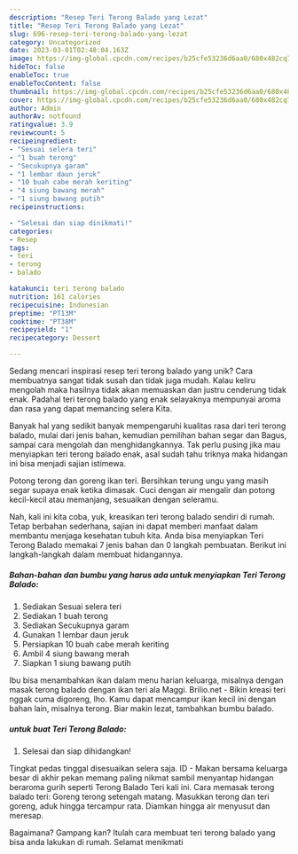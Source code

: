 ```yaml
---
description: "Resep Teri Terong Balado yang Lezat"
title: "Resep Teri Terong Balado yang Lezat"
slug: 696-resep-teri-terong-balado-yang-lezat
category: Uncategorized
date: 2023-03-01T02:48:04.163Z
image: https://img-global.cpcdn.com/recipes/b25cfe53236d6aa0/680x482cq70/teri-terong-balado-foto-resep-utama.jpg
hideToc: false
enableToc: true
enableTocContent: false
thumbnail: https://img-global.cpcdn.com/recipes/b25cfe53236d6aa0/680x482cq70/teri-terong-balado-foto-resep-utama.jpg
cover: https://img-global.cpcdn.com/recipes/b25cfe53236d6aa0/680x482cq70/teri-terong-balado-foto-resep-utama.jpg
author: Admin
authorAv: notfound
ratingvalue: 3.9
reviewcount: 5
recipeingredient:
- "Sesuai selera teri"
- "1 buah terong"
- "Secukupnya garam"
- "1 lembar daun jeruk"
- "10 buah cabe merah keriting"
- "4 siung bawang merah"
- "1 siung bawang putih"
recipeinstructions:

- "Selesai dan siap dinikmati!"
categories:
- Resep
tags:
- teri
- terong
- balado

katakunci: teri terong balado 
nutrition: 161 calories
recipecuisine: Indonesian
preptime: "PT13M"
cooktime: "PT38M"
recipeyield: "1"
recipecategory: Dessert

---
```





Sedang mencari inspirasi resep teri terong balado yang unik? Cara membuatnya sangat tidak susah dan tidak juga mudah. Kalau keliru mengolah maka hasilnya tidak akan memuaskan dan justru cenderung tidak enak. Padahal teri terong balado yang enak selayaknya mempunyai aroma dan rasa yang dapat memancing selera Kita.





Banyak hal yang sedikit banyak mempengaruhi kualitas rasa dari teri terong balado, mulai dari jenis bahan, kemudian pemilihan bahan segar dan Bagus, sampai cara mengolah dan menghidangkannya. Tak perlu pusing jika mau menyiapkan teri terong balado enak,      asal sudah tahu triknya maka hidangan ini bisa menjadi sajian istimewa.














Potong terong dan goreng ikan teri. Bersihkan terung ungu yang masih segar supaya enak ketika dimasak. Cuci dengan air mengalir dan potong kecil-kecil atau memanjang, sesuaikan dengan seleramu.






Nah, kali ini kita coba, yuk, kreasikan teri terong balado sendiri di rumah. Tetap berbahan sederhana, sajian ini dapat memberi manfaat dalam membantu menjaga kesehatan tubuh kita. Anda bisa menyiapkan Teri Terong Balado memakai 7 jenis bahan dan 0 langkah pembuatan. Berikut ini langkah-langkah dalam membuat hidangannya.

<!--inarticleads1-->

##### Bahan-bahan dan bumbu yang harus ada untuk menyiapkan Teri Terong Balado:

1. Sediakan Sesuai selera teri
1. Sediakan 1 buah terong
1. Sediakan Secukupnya garam
1. Gunakan 1 lembar daun jeruk
1. Persiapkan 10 buah cabe merah keriting
1. Ambil 4 siung bawang merah
1. Siapkan 1 siung bawang putih


Ibu bisa menambahkan ikan dalam menu harian keluarga, misalnya dengan masak terong balado dengan ikan teri ala Maggi. Brilio.net - Bikin kreasi teri nggak cuma digoreng, lho. Kamu dapat mencampur ikan kecil ini dengan bahan lain, misalnya terong. Biar makin lezat, tambahkan bumbu balado. 

<!--inarticleads2-->

#####  untuk buat Teri Terong Balado:


1. Selesai dan siap dihidangkan!

Tingkat pedas tinggal disesuaikan selera saja. ID - Makan bersama keluarga besar di akhir pekan memang paling nikmat sambil menyantap hidangan beraroma gurih seperti Terong Balado Teri kali ini. Cara memasak terong balado teri: Goreng terong setengah matang. Masukkan terong dan teri goreng, aduk hingga tercampur rata. Diamkan hingga air menyusut dan meresap. 

Bagaimana? Gampang kan? Itulah cara membuat teri terong balado yang bisa anda lakukan di rumah. Selamat menikmati
